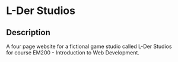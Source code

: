 # L-Der Studios
  
Description                                                                             
----------------------------------------------------------------------
A four page website for a fictional game studio called L-Der Studios <br/>
for course EM200 - Introduction to Web Development.                   
                           
                                       
                                                                              

